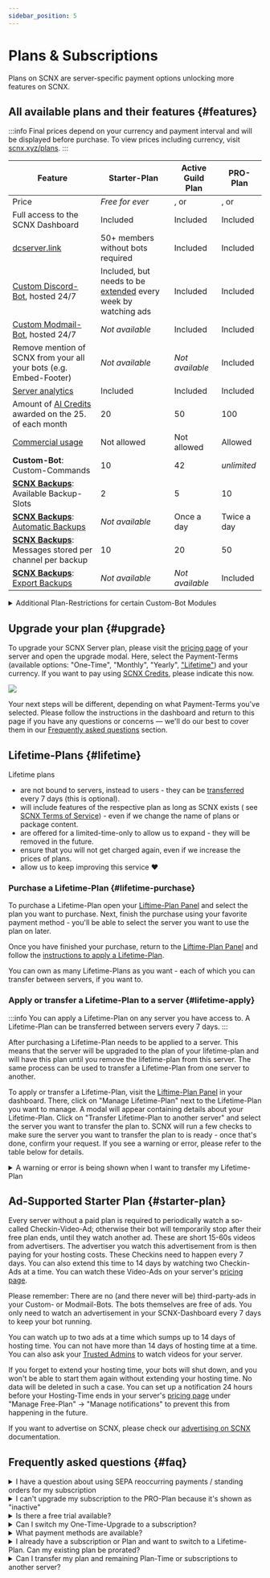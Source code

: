 ```yaml
---
sidebar_position: 5
---
```


# Plans & Subscriptions

Plans on SCNX are server-specific payment options unlocking more features on SCNX.

## All available plans and their features {#features}

:::info
Final prices depend on your currency and payment interval and will be displayed before purchase. To view prices
including currency, visit [scnx.xyz/plans](https://scnx.xyz/plans).
:::

| Feature                                                                                   | Starter-Plan                                                                   | Active Guild Plan                                                                                                                                      | PRO-Plan                                                                                                                    |
|-------------------------------------------------------------------------------------------|--------------------------------------------------------------------------------|--------------------------------------------------------------------------------------------------------------------------------------------------------|-----------------------------------------------------------------------------------------------------------------------------|
| Price                                                                                     | *Free for ever*                                                                | <PlanPrice plan="ACTIVE_GUILD" type="MONTHLY" />, <PlanPrice plan="ACTIVE_GUILD" type="YEARLY" /> or <PlanPrice plan="ACTIVE_GUILD" type="LIFETIME" /> | <PlanPrice plan="PRO" type="MONTHLY" />, <PlanPrice plan="PRO" type="YEARLY" /> or <PlanPrice plan="PRO" type="LIFETIME" /> |
| Full access to the SCNX Dashboard                                                         | Included                                                                       | Included                                                                                                                                               | Included                                                                                                                    |
| [dcserver.link](./dcserver-link)                                                          | 50+ members without bots required                                              | Included                                                                                                                                               | Included                                                                                                                    |
| [Custom Discord-Bot](./../../custom-bot/intro), hosted 24/7                               | Included, but needs to be [extended](#starter-plan) every week by watching ads | Included                                                                                                                                               | Included                                                                                                                    |
| [Custom Modmail-Bot](./../../modmail/intro), hosted 24/7                                  | *Not available*                                                                | Included                                                                                                                                               | Included                                                                                                                    |
| Remove mention of SCNX from your all your bots (e.g. Embed-Footer)                        | *Not available*                                                                | *Not available*                                                                                                                                        | Included                                                                                                                    |
| [Server analytics](./analytics)                                                           | Included                                                                       | Included                                                                                                                                               | Included                                                                                                                    |
| Amount of [AI Credits](https://faq.scnx.app/ai-on-scnx/) awarded on the 25. of each month | 20                                                                             | 50                                                                                                                                                     | 100                                                                                                                         |
| [Commercial usage](./faq#commercial-usage)                                                | Not allowed                                                                    | Not allowed                                                                                                                                            | Allowed                                                                                                                     |
| **Custom-Bot**: Custom-Commands                                                           | 10                                                                             | 42                                                                                                                                                     | *unlimited*                                                                                                                 |
| **[SCNX Backups](./backups)**: Available Backup-Slots                                     | 2                                                                              | 5                                                                                                                                                      | 10                                                                                                                          |
| **[SCNX Backups](./backups)**: [Automatic Backups](./backups#automatic)                   | *Not available*                                                                | Once a day                                                                                                                                             | Twice a day                                                                                                                 |                                                    
| **[SCNX Backups](./backups)**: Messages stored per channel per backup                     | 10                                                                             | 20                                                                                                                                                     | 50                                                                                                                          |
| **[SCNX Backups](./backups)**: [Export Backups](./backups#export)                         | *Not available*                                                                | *Not available*                                                                                                                                        | Included                                                                                                                    |

<details>
    <summary>Additional Plan-Restrictions for certain Custom-Bot Modules</summary>
<table>
    Some modules include additional plan requirement for creating multiple items (e.g. users to monitor in case of Twitter-Notifications). 
    <tr style={{fontWeight: 700}}>
        <td>Module</td>
        <td>Starter-Plan</td>
        <td>Active Guild Plan</td>
        <td>PRO-Plan</td>
    </tr>
    <tr>
        <td>Automatic Messages (per category)</td>
        <td>2</td>
        <td>5</td>
        <td>15</td>
    </tr>
    <tr>
        <td>Application-Categories</td>
        <td>2</td>
        <td>7</td>
        <td>25</td></tr><tr>
<td>RSS-Notifications</td>
        <td>1</td>
        <td>4</td>
        <td>10</td>
    </tr><tr>
<td>TikTok-Notifications</td>
        <td>1</td>
        <td>4</td>
        <td>10</td>
    </tr><tr>
<td>Twitter-Notifications</td>
        <td>1</td>
        <td>4</td>
        <td>10</td>
    </tr><tr>
<td>YouTube-Notifications</td>
        <td>1</td>
        <td>4</td>
        <td>10</td>
    </tr>
<tr><td>Reddit-Notifications</td>
        <td>1</td>
        <td>4</td>
        <td>10</td>
    </tr><br/>
Please note that certain features or fields allowing greater customizations might be locked behind the PRO-Plan in certain modules.
You can still use the module without a PRO-Plan, but you might be unable to edit a certain field.
</table>
</details>

## Upgrade your plan {#upgrade}

To upgrade your SCNX Server plan, please visit
the [pricing page](https://scnx.app/glink?page=pricing?showUpgradeModal=true) of your server and open the upgrade modal.
Here, select the Payment-Terms (available options: "One-Time", "Monthly", "Yearly", ["Lifetime"](#lifetime)) and your
currency. If
you want to pay using [SCNX Credits](./../account-and-billing/faq#scnx-credits), please indicate this now.

![](@site/docs/assets/scnx/guilds/plans/subscription-setup.png)

Your next steps will be different, depending on what Payment-Terms you've selected. Please follow the instructions in
the dashboard and return to this page if you have any questions or concerns — we'll do our best to cover them in
our [Frequently asked questions](#faq) section.

## Lifetime-Plans {#lifetime}

Lifetime plans

* are not bound to servers, instead to users - they can be [transferred](#lifetime-apply) every 7 days (this is
  optional).
* will include features of the respective plan as long as SCNX exists (
  see [SCNX Terms of Service](https://faq.scnx.app/scnx-nutzungsbedingungen/#pl%C3%A4ne)) - even if we change the name
  of plans or package content.
* are offered for a limited-time-only to allow us to expand - they will be removed in the future.
* ensure that you will not get charged again, even if we increase the prices of plans.
* allow us to keep improving this service :heart:

### Purchase a Lifetime-Plan {#lifetime-purchase}

To purchase a Lifetime-Plan open your [Liftime-Plan Panel](https://scnx.app/user/lifetime-plans) and select the plan you
want to purchase. Next, finish the purchase using your favorite payment method - you'll be able to select the server you
want to use the plan on later.

Once you have finished your purchase, return to the [Liftime-Plan Panel](https://scnx.app/user/lifetime-plans) and
follow the [instructions to apply a Lifetime-Plan](#lifetime-apply).

You can own as many Lifetime-Plans as you want - each of which you can transfer between servers, if you want to.

### Apply or transfer a Lifetime-Plan to a server {#lifetime-apply}

:::info
You can apply a Lifetime-Plan on any server you have access to. A Lifetime-Plan can be transferred between servers every
7 days.
:::

After purchasing a Lifetime-Plan needs to be applied to a server. This means that the server will be upgraded to the
plan of your lifetime-plan and will have this plan until you remove the lifetime-plan from this server. The same process
can be used to transfer a Lifetime-Plan from one server to another.

To apply or transfer a Lifetime-Plan, visit the [Liftime-Plan Panel](https://scnx.app/user/lifetime-plans) in your
dashboard. There, click on "Manage Lifetime-Plan" next to the Lifetime-Plan you want to manage. A modal will appear
containing details about your Lifetime-Plan. Click on "Transfer Lifetime-Plan to another server" and select the server
you want to transfer the plan to. SCNX will run a few checks to make sure the server you want to transfer the plan to is
ready - once that's done, confirm your request. If you see a warning or error, please refer to the table below for
details.

<details>
<summary>A warning or error is being shown when I want to transfer my Lifetime-Plan</summary>
<table>
<tr><td>Error</td><td>Reason</td><td>Solution</td></tr>
<tr><td>This guild is already using a Lifetime-Plan.</td><td>Another (or this) Lifetime-Plan is already applied to this guild.</td><td><ul><li>Remove the Lifetime-Plan from this guild.</li><li><a href="https://scnx.app/help">Contact our staff</a> for advice.</li></ul></td></tr>
<tr><td>This guild as an active subscription.</td><td>This guild is currently subscribed to a subscription. Lifetime-Plans can not be applied to servers with an active subscription.</td><td>
<ul><li>Cancel the subscription and wait until it expires.</li><li><a href="https://scnx.app/help">Contact our staff</a> to remove it immediately.</li></ul></td></tr>
<tr><td>This guild has [a plan]. Continuing will overwrite this plan.</td><td>This means that the server still has some time left in its current plan. Continuing will remove this time, and we can not restore it.</td><td>You can continue by acknowledging that the server will lose its current Plan-Time (the Lifetime-Plan will still be applied). Alternatively, you can wait until the current plan has expired.</td></tr>
<tr><td>This guild has [a plan]. You can not continue as this action would overwrite the plan of this guild, and you are not the owner.</td><td>Only the server owner can apply their own Lifetime-Plan if such application leads to Plan-Time loss.</td><td><ul><li>Contact the Server-Owner that you want to apply a Lifetime-Plan and that they should no longer extend the Plan-Time of their server. Wait until the current Server-Plan expires.</li><li><a href="https://scnx.app/help">Contact our staff</a> for advice.</li></ul></td></tr>
<tr><td>This Lifetime-Plan needs to cool down</td><td>Lifetime-Plans can only be transferred every 7 days between servers. This Lifetime-Plan has been transferred in the last 7 days.</td><td>Wait until the cooldown-period expires.</td></tr>
</table>
</details>

## Ad-Supported Starter Plan {#starter-plan}

Every server without a paid plan is required to periodically watch a so-called Checkin-Video-Ad; otherwise their bot
will temporarily
stop after their free plan ends, until they watch another ad. These are short 15-60s videos from advertisers. The
advertiser you watch this advertisement from is then paying for your hosting costs. These Checkins need to happen every
7 days. You can also extend this time to 14 days by watching two Checkin-Ads at a time. You can watch these Video-Ads on
your server's [pricing page](https://scnx.app/glink?page=pricing).

Please remember: There are no (and there never will be) third-party-ads in your Custom- or Modmail-Bots. The bots
themselves are free of ads. You only need to watch an advertisement in your SCNX-Dashboard every 7 days to keep your bot
running.

You can watch up to two ads at a time which sumps up to 14 days of hosting time. You can not have more than 14 days of
hosting time at a time. You can also ask your [Trusted Admins](./trusted-admins) to watch videos for your server.

If you forget to extend your hosting time, your bots will shut down, and you won't be able to start them again without
extending your hosting time. No data will be deleted in such a case. You can set up a notification 24 hours before your Hosting-Time ends in your
server's [pricing page](https://scnx.app/glink?page=pricing) under "Manage Free-Plan" -> "Manage notifications" to
prevent this from happening in the future.

If you want to advertise on SCNX, please check our [advertising on SCNX](./../account-and-billing/ads) documentation.

## Frequently asked questions {#faq}

<details>
<summary>I have a question about using SEPA reoccurring payments / standing orders for my subscription</summary>
    Please refer to our <a href="../account-and-billing/faq#reoccurring-transfer">guide</a> on this topic. 
</details>
<details>
<summary>I can't upgrade my subscription to the PRO-Plan because it's shown as "inactive"</summary>
<ul>
<li>Please make sure you haven't canceled your subscription.</li>
<li>Make sure your subscription does not start in the future (this happens when you switch from One-Time-Upgrades to a subscription) - in such case, our staff needs to perform the upgrade manually.</li>
<li><a href="https://scnx.app/help">Contact our staff</a>, so they can look into this issue.</li></ul>
</details>
<details>
<summary>Is there a free trial available?</summary>
Yes, you can start a free trial in your dashboard if these requirements are meet:
<ul>
    <li>Your server has not participated in a free trial before.</li>
    <li>Your server has not been upgraded before.</li>
    <li>Your server has not been deleted from SCNX before.</li>
</ul>
You do not need to provide any payment method to start a free trial - the only thing you need to do is to press a button.
To check if you are eligible, open the <a href="https://scnx.app/glink?page=pricing">pricing page</a> of your server where a free-trial banner will be displayed in case you are eligible.
</details>
<details>
<summary>Can I switch my One-Time-Upgrade to a subscription?</summary>
Yes, visit the <a href="https://scnx.app/glink?page=pricing?showUpgradeModal=1">pricing page</a> of open the upgrade-modal by clicking "Extend". There, simply select the Payment-Terms / Interval of the subscription you want - any time left on your current plan will be credited towards your subscription.
</details>
<details>
<summary>What payment methods are available?</summary>
<table>
    <tr>
    <td>Currency</td>
    <td>Payment Methods for one-time purchases (including Lifetime-Plans)</td>
    <td>Payment Methods for subscriptions</td>
</tr>
<tr>
    <td>Euro</td>
    <td>Credit-Card, PayPal, SEPA-Bank-Transfer, paysafecard, Sofort, <a href="./../account-and-billing/faq#direct-debit">SEPA-Direct-Debit</a>, EPS, Giropay, iDEAL, Przelewy24, Bancontact, WeChat Pay, Alipay</td>
    <td>Credit-Card, PayPal, <a href="./../account-and-billing/faq#direct-debit">SEPA-Direct-Debit</a>, <a href="./../account-and-billing/faq#reoccurring-transfer">Reoccurring Bank-Transfer</a></td>
</tr>
<tr>
    <td>US-Dollar</td>
    <td>Credit-Card, PayPal</td>
    <td>Credit-Card, PayPal</td>
</tr>
<tr>
    <td>Swiss Franc</td>
    <td>Credit-Card, PayPal</td>
    <td>Credit-Card, PayPal</td>
</tr>
<tr>
    <td>British pound</td>
    <td>Credit-Card, PayPal</td>
    <td>Credit-Card, PayPal</td>
</tr>
</table>
</details>

<details>
<summary>I already have a subscription or Plan and want to switch to a Lifetime-Plan. Can my existing plan be prorated?</summary>
If your plan or subscription has more than two months left, we might be able to prorate your Lifetime-Purchase or issue a prorated refund. Please <a href="https://scnx.app/help">contact our staff</a>.</details>
<details>
<summary>Can I transfer my plan and remaining Plan-Time or subscriptions to another server?</summary>
Our team can manually transfer your plan and associated data (like remaining Plan-Time and subscriptions) if <b>one</b> of the following conditions is being met:
<ul>
<li>Your plan is being paid by an active subscription</li><li>Your remaining Plan-Time is more than a month</li></ul>
<b>You can only request a Plan-Transfer once every 6 months</b>. <br/>
To start such a transfer, please <a href="https://scnx.app/help">contact our staff</a>. Please note that we might deny your request if we believe you abuse this policy. It also makes sense to reach out if you do not meet these requirements, as our staff can make exceptions on a case-to-case-basis.
If you plan to <a href="./faq#transfer">request a complete data transfer</a> to another server (this includes configuration data of bots and more), please do not request a plan-transfer as this makes a complete data transfer impossible. 

Please note: Transferring your plan data will <b>overwrite</b> existing Plan-Date. Plan-Time from both server will not be summed up.
</details>